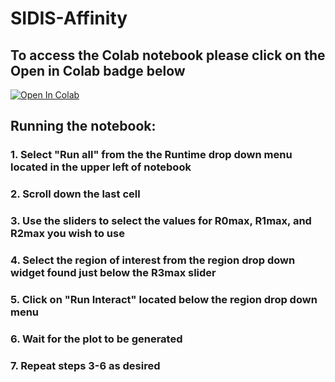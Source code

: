 # SIDIS-Affinity

## To access the Colab notebook please click on the Open in Colab badge below

[![Open In Colab](https://colab.research.google.com/assets/colab-badge.svg)](https://colab.research.google.com/drive/1J8P8YF2uBUELVEDCNzW7oh8_l8EB0jhX?usp=sharing)

## Running the notebook:
### 1. Select "Run all" from the the Runtime drop down menu located in the upper left of notebook 
### 2. Scroll down the last cell 
### 3. Use the sliders to select the values for R0max, R1max, and R2max you wish to use
### 4. Select the region of interest from the region drop down widget found just below the R3max slider
### 5. Click on "Run Interact" located below the region drop down menu
### 6. Wait for the plot to be generated
### 7. Repeat steps 3-6 as desired
